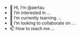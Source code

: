 - 👋 Hi, I’m @aertau
- 👀 I’m interested in ...
- 🌱 I’m currently learning ...
- 💞️ I’m looking to collaborate on ...
- 📫 How to reach me ...

<!---
aertau/aertau is a ✨ special ✨ repository because its `README.md` (this file) appears on your GitHub profile.
You can click the Preview link to take a look at your changes.
--->
